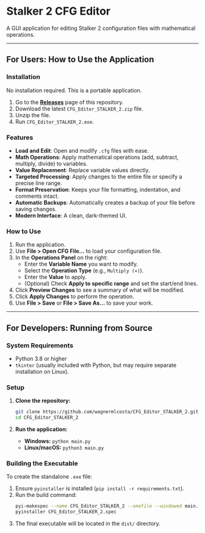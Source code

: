 # Stalker 2 CFG Editor

A GUI application for editing Stalker 2 configuration files with mathematical operations.

---

## For Users: How to Use the Application

### Installation

No installation required. This is a portable application.

1.  Go to the [**Releases**](https://github.com/wagnermlcosta/CFG_Editor_STALKER_2/releases) page of this repository.
2.  Download the latest `CFG_Editor_STALKER_2.zip` file.
3.  Unzip the file.
4.  Run `CFG_Editor_STALKER_2.exe`.

### Features

*   **Load and Edit**: Open and modify `.cfg` files with ease.
*   **Math Operations**: Apply mathematical operations (add, subtract, multiply, divide) to variables.
*   **Value Replacement**: Replace variable values directly.
*   **Targeted Processing**: Apply changes to the entire file or specify a precise line range.
*   **Format Preservation**: Keeps your file formatting, indentation, and comments intact.
*   **Automatic Backups**: Automatically creates a backup of your file before saving changes.
*   **Modern Interface**: A clean, dark-themed UI.

### How to Use

1.  Run the application.
2.  Use **File > Open CFG File...** to load your configuration file.
3.  In the **Operations Panel** on the right:
    *   Enter the **Variable Name** you want to modify.
    *   Select the **Operation Type** (e.g., `Multiply (×)`).
    *   Enter the **Value** to apply.
    *   (Optional) Check **Apply to specific range** and set the start/end lines.
4.  Click **Preview Changes** to see a summary of what will be modified.
5.  Click **Apply Changes** to perform the operation.
6.  Use **File > Save** or **File > Save As...** to save your work.

---

## For Developers: Running from Source

### System Requirements

*   Python 3.8 or higher
*   `tkinter` (usually included with Python, but may require separate installation on Linux).

### Setup

1.  **Clone the repository:**
    ```sh
    git clone https://github.com/wagnermlcosta/CFG_Editor_STALKER_2.git
    cd CFG_Editor_STALKER_2
    ```

2.  **Run the application:**
    *   **Windows:** `python main.py`
    *   **Linux/macOS:** `python3 main.py`

### Building the Executable

To create the standalone `.exe` file:

1.  Ensure `pyinstaller` is installed (`pip install -r requirements.txt`).
2.  Run the build command:
    ```sh
    pyi-makespec --name CFG_Editor_STALKER_2 --onefile --windowed main.py
    pyinstaller CFG_Editor_STALKER_2.spec
    ```
3.  The final executable will be located in the `dist/` directory.
